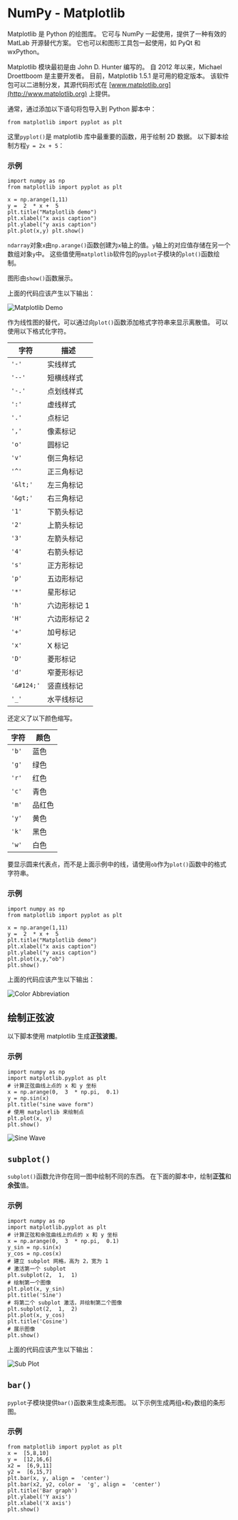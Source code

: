 

# NumPy - Matplotlib

Matplotlib 是 Python 的绘图库。 它可与 NumPy 一起使用，提供了一种有效的 MatLab 开源替代方案。 它也可以和图形工具包一起使用，如 PyQt 和 wxPython。

Matplotlib 模块最初是由 John D. Hunter 编写的。 自 2012 年以来，Michael Droettboom 是主要开发者。 目前，Matplotlib 1.5.1 是可用的稳定版本。 该软件包可以二进制分发，其源代码形式在 [www.matplotlib.org](http://www.matplotlib.org) 上提供。

通常，通过添加以下语句将包导入到 Python 脚本中：

```
from matplotlib import pyplot as plt

```

这里`pyplot()`是 matplotlib 库中最重要的函数，用于绘制 2D 数据。 以下脚本绘制方程`y = 2x + 5`：



### 示例

```
import numpy as np 
from matplotlib import pyplot as plt 

x = np.arange(1,11) 
y =  2  * x +  5 
plt.title("Matplotlib demo") 
plt.xlabel("x axis caption") 
plt.ylabel("y axis caption") 
plt.plot(x,y) plt.show()
```

`ndarray`对象`x`由`np.arange()`函数创建为`x`轴上的值。`y`轴上的对应值存储在另一个数组对象`y`中。 这些值使用`matplotlib`软件包的`pyplot`子模块的`plot()`函数绘制。

图形由`show()`函数展示。

上面的代码应该产生以下输出：

![Matplotlib Demo](https://www.tutorialspoint.com//numpy/images/matplotlib_demo.jpg)

作为线性图的替代，可以通过向`plot()`函数添加格式字符串来显示离散值。 可以使用以下格式化字符。

| 字符 | 描述 |
| --- | --- |
| `'-'` | 实线样式 |
| `'--'` | 短横线样式 |
| `'-.'` | 点划线样式 |
| `':'` | 虚线样式 |
| `'.'` | 点标记 |
| `','` | 像素标记 |
| `'o'` | 圆标记 |
| `'v'` | 倒三角标记 |
| `'^'` | 正三角标记 |
| `'&lt;'` | 左三角标记 |
| `'&gt;'` | 右三角标记 |
| `'1'` | 下箭头标记 |
| `'2'` | 上箭头标记 |
| `'3'` | 左箭头标记 |
| `'4'` | 右箭头标记 |
| `'s'` | 正方形标记 |
| `'p'` | 五边形标记 |
| `'*'` | 星形标记 |
| `'h'` | 六边形标记 1 |
| `'H'` | 六边形标记 2 |
| `'+'` | 加号标记 |
| `'x'` | X 标记 |
| `'D'` | 菱形标记 |
| `'d'` | 窄菱形标记 |
| `'&#124;'` | 竖直线标记 |
| `'_'` | 水平线标记 |

还定义了以下颜色缩写。

| 字符 | 颜色 |
| --- | --- |
| `'b'` | 蓝色 |
| `'g'` | 绿色 |
| `'r'` | 红色 |
| `'c'` | 青色 |
| `'m'` | 品红色 |
| `'y'` | 黄色 |
| `'k'` | 黑色 |
| `'w'` | 白色 |

要显示圆来代表点，而不是上面示例中的线，请使用`ob`作为`plot()`函数中的格式字符串。

### 示例

```
import numpy as np 
from matplotlib import pyplot as plt 

x = np.arange(1,11) 
y =  2  * x +  5 
plt.title("Matplotlib demo") 
plt.xlabel("x axis caption") 
plt.ylabel("y axis caption") 
plt.plot(x,y,"ob") 
plt.show()  
```

上面的代码应该产生以下输出：

![Color Abbreviation](https://www.tutorialspoint.com//numpy/images/color_abbreviation.jpg)

## 绘制正弦波

以下脚本使用 matplotlib 生成**正弦波图**。

### 示例

```
import numpy as np 
import matplotlib.pyplot as plt 
# 计算正弦曲线上点的 x 和 y 坐标
x = np.arange(0,  3  * np.pi,  0.1) 
y = np.sin(x)
plt.title("sine wave form")  
# 使用 matplotlib 来绘制点
plt.plot(x, y) 
plt.show()  
```

![Sine Wave](https://www.tutorialspoint.com//numpy/images/sine_wave.jpg)

## `subplot()`

`subplot()`函数允许你在同一图中绘制不同的东西。 在下面的脚本中，绘制**正弦**和**余弦**值。

### 示例

```
import numpy as np 
import matplotlib.pyplot as plt 
# 计算正弦和余弦曲线上的点的 x 和 y 坐标 
x = np.arange(0,  3  * np.pi,  0.1) 
y_sin = np.sin(x) 
y_cos = np.cos(x)  
# 建立 subplot 网格，高为 2，宽为 1  
# 激活第一个 subplot
plt.subplot(2,  1,  1)  
# 绘制第一个图像 
plt.plot(x, y_sin) 
plt.title('Sine')  
# 将第二个 subplot 激活，并绘制第二个图像
plt.subplot(2,  1,  2) 
plt.plot(x, y_cos) 
plt.title('Cosine')  
# 展示图像
plt.show()
```

上面的代码应该产生以下输出：

![Sub Plot](https://www.tutorialspoint.com//numpy/images/sub_plot.jpg)

## `bar()`

`pyplot`子模块提供`bar()`函数来生成条形图。 以下示例生成两组`x`和`y`数组的条形图。

### 示例

```
from matplotlib import pyplot as plt 
x =  [5,8,10] 
y =  [12,16,6] 
x2 =  [6,9,11] 
y2 =  [6,15,7] 
plt.bar(x, y, align =  'center') 
plt.bar(x2, y2, color =  'g', align =  'center') 
plt.title('Bar graph') 
plt.ylabel('Y axis') 
plt.xlabel('X axis') 
plt.show()
```


